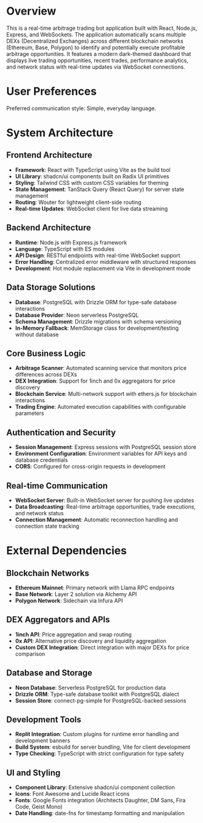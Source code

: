 # Overview

This is a real-time arbitrage trading bot application built with React, Node.js, Express, and WebSockets. The application automatically scans multiple DEXs (Decentralized Exchanges) across different blockchain networks (Ethereum, Base, Polygon) to identify and potentially execute profitable arbitrage opportunities. It features a modern dark-themed dashboard that displays live trading opportunities, recent trades, performance analytics, and network status with real-time updates via WebSocket connections.

# User Preferences

Preferred communication style: Simple, everyday language.

# System Architecture

## Frontend Architecture
- **Framework**: React with TypeScript using Vite as the build tool
- **UI Library**: shadcn/ui components built on Radix UI primitives
- **Styling**: Tailwind CSS with custom CSS variables for theming
- **State Management**: TanStack Query (React Query) for server state management
- **Routing**: Wouter for lightweight client-side routing
- **Real-time Updates**: WebSocket client for live data streaming

## Backend Architecture
- **Runtime**: Node.js with Express.js framework
- **Language**: TypeScript with ES modules
- **API Design**: RESTful endpoints with real-time WebSocket support
- **Error Handling**: Centralized error middleware with structured responses
- **Development**: Hot module replacement via Vite in development mode

## Data Storage Solutions
- **Database**: PostgreSQL with Drizzle ORM for type-safe database interactions
- **Database Provider**: Neon serverless PostgreSQL
- **Schema Management**: Drizzle migrations with schema versioning
- **In-Memory Fallback**: MemStorage class for development/testing without database

## Core Business Logic
- **Arbitrage Scanner**: Automated scanning service that monitors price differences across DEXs
- **DEX Integration**: Support for 1inch and 0x aggregators for price discovery
- **Blockchain Service**: Multi-network support with ethers.js for blockchain interactions
- **Trading Engine**: Automated execution capabilities with configurable parameters

## Authentication and Security
- **Session Management**: Express sessions with PostgreSQL session store
- **Environment Configuration**: Environment variables for API keys and database credentials
- **CORS**: Configured for cross-origin requests in development

## Real-time Communication
- **WebSocket Server**: Built-in WebSocket server for pushing live updates
- **Data Broadcasting**: Real-time arbitrage opportunities, trade executions, and network status
- **Connection Management**: Automatic reconnection handling and connection state tracking

# External Dependencies

## Blockchain Networks
- **Ethereum Mainnet**: Primary network with Llama RPC endpoints
- **Base Network**: Layer 2 solution via Alchemy API
- **Polygon Network**: Sidechain via Infura API

## DEX Aggregators and APIs
- **1inch API**: Price aggregation and swap routing
- **0x API**: Alternative price discovery and liquidity aggregation
- **Custom DEX Integration**: Direct integration with major DEXs for price comparison

## Database and Storage
- **Neon Database**: Serverless PostgreSQL for production data
- **Drizzle ORM**: Type-safe database toolkit with PostgreSQL dialect
- **Session Store**: connect-pg-simple for PostgreSQL-backed sessions

## Development Tools
- **Replit Integration**: Custom plugins for runtime error handling and development banners
- **Build System**: esbuild for server bundling, Vite for client development
- **Type Checking**: TypeScript with strict configuration for type safety

## UI and Styling
- **Component Library**: Extensive shadcn/ui component collection
- **Icons**: Font Awesome and Lucide React icons
- **Fonts**: Google Fonts integration (Architects Daughter, DM Sans, Fira Code, Geist Mono)
- **Date Handling**: date-fns for timestamp formatting and manipulation